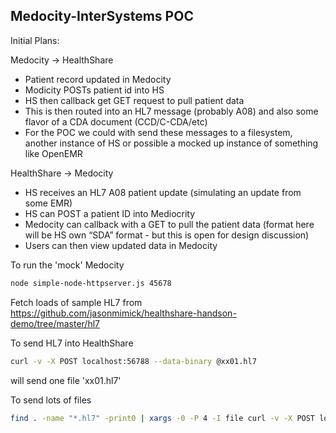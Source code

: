 Medocity-InterSystems POC
-------------------------

Initial Plans:

Medocity -> HealthShare

* Patient record updated in Medocity
* Modicity POSTs patient id into HS
* HS then callback get GET request to pull patient data
* This is then routed into an HL7 message (probably A08) and also some flavor of a CDA document (CCD/C-CDA/etc)
* For the POC we could with send these messages to a filesystem, another instance of HS or possible a mocked up instance of something like OpenEMR

HealthShare -> Medocity

* HS receives an HL7 A08 patient update (simulating an update from some EMR)
* HS can POST a patient ID into Mediocrity
* Medocity can callback with a GET to pull the patient data (format here will be HS own “SDA” format - but this is open for design discussion)
* Users can then view updated data in Medocity

To run the 'mock' Medocity
```bash
node simple-node-httpserver.js 45678
```

Fetch loads of sample HL7 from 
https://github.com/jasonmimick/healthshare-handson-demo/tree/master/hl7

To send HL7 into HealthShare
```bash
curl -v -X POST localhost:56788 --data-binary @xx01.hl7
```
will send one file 'xx01.hl7'

To send lots of files
```bash
find . -name "*.hl7" -print0 | xargs -0 -P 4 -I file curl -v -X POST localhost:56788 --data-binary @file
```

